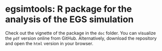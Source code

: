 # egsimtools: R package for the analysis of the EGS simulation

Check out the vignette of the package in the `doc` folder. You can visualize the `pdf` version online from GitHub. Alternatively, download the repository and open the `html` version in your browser.
